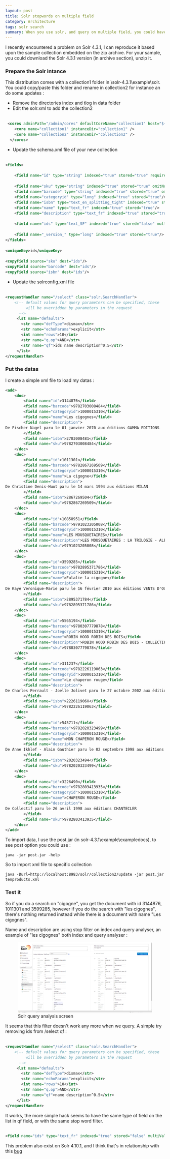 ```yaml
---
layout: post
title: Solr stopwords on multiple field
category: Architecture
tags: solr search
summary: When you use solr, and query on multiple field, you could have some trouble ..
---
```


I recently encountered a problem on Solr 4.3.1, I can reproduce it based upon the sample collection embedded on the zip archive.
For your sample, you could download the Solr 4.3.1 version (in archive section), unzip it.

### Prepare the Solr intance

This distribution comes with a collection1 folder in \solr-4.3.1\example\solr. You could copy/paste this folder and rename in collection2 for instance an do some updates :

- Remove the directories index and tlog in data folder
- Edit the solr.xml to add the collection2

```xml

 <cores adminPath="/admin/cores" defaultCoreName="collection1" host="${host:}" hostPort="${jetty.port:8983}" hostContext="${hostContext:solr}" zkClientTimeout="${zkClientTimeout:15000}">
    <core name="collection1" instanceDir="collection1" />
	<core name="collection2" instanceDir="collection2" />
  </cores>

```

- Update the schema.xml file of your new collection

```xml

<fields>

    <field name="id" type="string" indexed="true" stored="true" required="true" multiValued="false" />

    <field name="sku" type="string" indexed="true" stored="true" omitNorms="true"/>
    <field name="barcode" type="string" indexed="true" stored="true" omitNorms="true"/>
    <field name="categoryid" type="long" indexed="true" stored="true"/>
    <field name="isbn" type="text_en_splitting_tight" indexed="true" stored="true" omitNorms="true"/>
    <field name="name" type="text_fr" indexed="true" stored="true"/>
    <field name="description" type="text_fr" indexed="true" stored="true"/>

    <field name="ids" type="text_SF" indexed="true" stored="false" multiValued="true"/>

    <field name="_version_" type="long" indexed="true" stored="true"/>
</fields>

<uniqueKey>id</uniqueKey>

<copyField source="sku" dest="ids"/>
<copyField source="barcode" dest="ids"/>
<copyField source="isbn" dest="ids"/>


```

- Update the solrconfig.xml file

```xml

<requestHandler name="/select" class="solr.SearchHandler">
    <!-- default values for query parameters can be specified, these
         will be overridden by parameters in the request
      -->
     <lst name="defaults">
	   <str name="defType">dismax</str>
       <str name="echoParams">explicit</str>
       <int name="rows">10</int>
	   <str name="q.op">AND</str>
       <str name="qf">ids name description^0.5</str>
     </lst>
</requestHandler>

```

### Put the datas

I  create a simple xml file to load my datas :

```xml
<add>
	<doc>
		<field name="id">3144876</field>
		<field name="barcode">9782703008484</field>
		<field name="categoryid">1000015310</field>
		<field name="name">Les cigognes</field>
		<field name="description">
De Fischer Nagel paru le 01 janvier 2070 aux éditions GAMMA EDITIONS
		</field>
		<field name="isbn">2703008481</field>
		<field name="sku">9782703008484</field>
	</doc>
	<doc>
		<field name="id">1011301</field>
		<field name="barcode">9782867269509</field>
		<field name="categoryid">1000015310</field>
		<field name="name">La cigogne</field>
		<field name="description">
De Christine Denis-Huot paru le 14 mars 1994 aux éditions MILAN
		</field>
		<field name="isbn">2867269504</field>
		<field name="sku">9782867269509</field>
	</doc>
	<doc>
		<field name="id">10858951</field>
		<field name="barcode">9791023205008</field>
		<field name="categoryid">1000015310</field>
		<field name="name">LES MOUSQUETAIRES</field>
		<field name="description">LES MOUSQUETAIRES : LA TRILOGIE - ALEXANDRE DUMAS</field>
		<field name="sku">9791023205008</field>
	</doc>
	<doc>
		<field name="id">3599285</field>
		<field name="barcode">9782895371786</field>
		<field name="categoryid">1000015310</field>
		<field name="name">Eulalie la cigogne</field>
		<field name="description">
De Kaye Veronique-Marie paru le 16 février 2010 aux éditions VENTS D'OUEST CANADA
		</field>
		<field name="isbn">2895371784</field>
		<field name="sku">9782895371786</field>
	</doc>
	<doc>
		<field name="id">5565194</field>
		<field name="barcode">9780307779878</field>
		<field name="categoryid">1000015310</field>
		<field name="name">ROBIN HOOD ROBIN DES BOIS</field>
		<field name="description">ROBIN HOOD ROBIN DES BOIS - COLLECTIF</field>
		<field name="sku">9780307779878</field>
	</doc>
	<doc>
		<field name="id">311237</field>
		<field name="barcode">9782226119063</field>
		<field name="categoryid">1000015310</field>
		<field name="name">Le chaperon rouge</field>
		<field name="description">
De Charles Perrault - Joelle Jolivet paru le 27 octobre 2002 aux éditions ALBIN MICHEL JEUNESSE
		</field>
		<field name="isbn">222611906X</field>
		<field name="sku">9782226119063</field>
	</doc>
	<doc>
		<field name="id">545711</field>
		<field name="barcode">9782020323499</field>
		<field name="categoryid">1000015310</field>
		<field name="name">MON CHAPERON ROUGE</field>
		<field name="description">
De Anne Ikhlef - Alain Gauthier paru le 02 septembre 1998 aux éditions SEUIL
		</field>
		<field name="isbn">2020323494</field>
		<field name="sku">9782020323499</field>
	</doc>
	<doc>
		<field name="id">3226490</field>
		<field name="barcode">9782803413935</field>
		<field name="categoryid">1000015310</field>
		<field name="name">CHAPERON ROUGE</field>
		<field name="description">
De Collectif paru le 26 avril 1998 aux éditions CHANTECLER
		</field>
		<field name="sku">9782803413935</field>
	</doc>
</add>

```

To import data, I use the post.jar (in solr-4.3.1\example\exampledocs), to see post option you could use :

```
java -jar post.jar -help
```

So to import xml file to specific collection

```
java -Durl=http://localhost:8983/solr/collection2/update -jar post.jar tenproducts.xml
```

### Test it

So if you do a search on "cigogne", you get the document with id 3144876, 1011301 and 3599285, however if you do the search with "les cigognes",
there's nothing returned instead while there is a document with name "Les cigognes".

Name and description are using stop filter on index and query analyser, an example of "les cigognes" both index and query analyser :

<figure>
  <img src="/blog/assets/images/solr-dismax-stopwords/query_analysis.png" />
  <figcaption>Solr query analysis screen</figcaption>
</figure>

It seems that this filter doesn't work any more when we query.
A simple try removing ids from /select qf :

```xml

<requestHandler name="/select" class="solr.SearchHandler">
    <!-- default values for query parameters can be specified, these
         will be overridden by parameters in the request
      -->
     <lst name="defaults">
	   <str name="defType">dismax</str>
       <str name="echoParams">explicit</str>
       <int name="rows">10</int>
	   <str name="q.op">AND</str>
       <str name="qf">name description^0.5</str>
     </lst>
</requestHandler>

```

It works, the more simple hack seems to have the same type of field on the list in qf field, or with the same stop word filter.

```xml

<field name="ids" type="text_fr" indexed="true" stored="false" multiValued="true"/>

```


This problem also exist on Solr 4.10.1, and I think that's in relationship with this [bug](https://issues.apache.org/jira/browse/SOLR-3085)